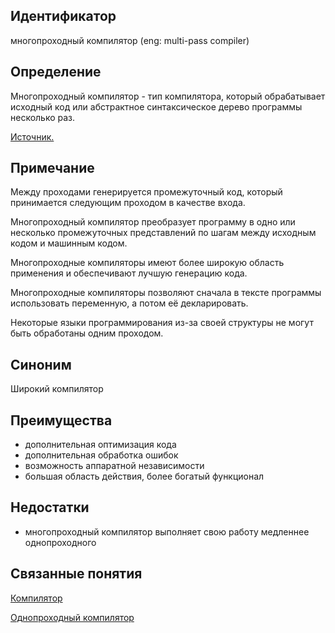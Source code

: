 ## Идентификатор
многопроходный компилятор (eng: multi-pass compiler)


## Определение
Многопроходный компилятор - тип компилятора, который обрабатывает исходный код или абстрактное синтаксическое дерево программы несколько раз.

[Источник.](https://coderlessons.com/tutorials/kompiuternoe-programmirovanie/dizain-kompiliatora/dizain-kompiliatora)


## Примечание
Между проходами генерируется промежуточный код, который принимается следующим проходом в качестве входа.

Многопроходный компилятор преобразует программу в одно или несколько промежуточных представлений по шагам между исходным кодом и машинным кодом.

Многопроходные компиляторы имеют более широкую область применения и обеспечивают лучшую генерацию кода.

Многопроходные компиляторы позволяют сначала в тексте программы использовать переменную, а потом её декларировать.

Некоторые языки программирования из-за своей структуры не могут быть обработаны одним проходом.


## Синоним
Широкий компилятор


## Преимущества
- дополнительная оптимизация кода
- дополнительная обработка ошибок
- возможность аппаратной независимости
- большая область действия, более богатый функционал


## Недостатки
- многопроходный компилятор выполняет свою работу медленнее однопроходного


## Связанные понятия
[Компилятор](compiler.md)

[Однопроходный компилятор](single_pass_compiler.md)
